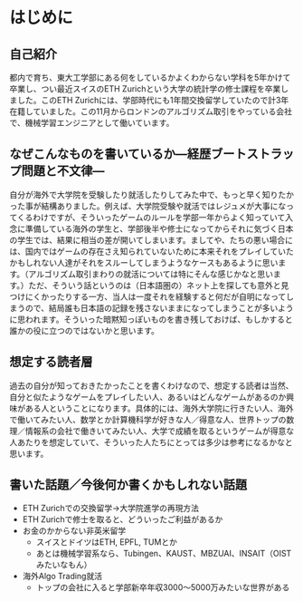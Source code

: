 # はじめに

## 自己紹介

都内で育ち、東大工学部にある何をしているかよくわからない学科を5年かけて卒業し、つい最近スイスのETH Zurichという大学の統計学の修士課程を卒業しました。このETH Zurichには、学部時代にも1年間交換留学していたので計3年在籍していました。この11月からロンドンのアルゴリズム取引をやっている会社で、機械学習エンジニアとして働いています。



## なぜこんなものを書いているか―経歴ブートストラップ問題と不文律―

自分が海外で大学院を受験したり就活したりしてみた中で、もっと早く知りたかった事が結構ありました。例えば、大学院受験や就活ではレジュメが大事になってくるわけですが、そういったゲームのルールを学部一年からよく知っていて入念に準備している海外の学生と、学部後半や修士になってからそれに気づく日本の学生では、結果に相当の差が開いてしまいます。ましてや、たちの悪い場合には、国内ではゲームの存在さえ知られていないために本来それをプレイしていたかもしれない人達がそれをスルーしてしまうようなケースもあるように思います。（アルゴリズム取引まわりの就活については特にそんな感じかなと思います。）ただ、そういう話というのは（日本語圏の）ネット上を探しても意外と見つけにくかったりする一方、当人は一度それを経験すると何だが自明になってしまうので、結局誰も日本語の記録を残さないままになってしまうことが多いように思われます。そういった暗黙知っぽいものを書き残しておけば、もしかすると誰かの役に立つのではないかと思います。



## 想定する読者層

過去の自分が知っておきたかったことを書くわけなので、想定する読者は当然、自分と似たようなゲームをプレイしたい人、あるいはどんなゲームがあるのか興味がある人ということになります。具体的には、海外大学院に行きたい人、海外で働いてみたい人、数学とか計算機科学が好きな人／得意な人、世界トップの数理／情報系の会社で働きいてみたい人、大学で成績を取るというゲームが得意な人あたりを想定していて、そういった人たちにとっては多少は参考になるかなと思います。



## 書いた話題／今後何か書くかもしれない話題

- ETH Zurichでの交換留学→大学院進学の再現方法
- ETH Zurichで修士を取ると、どういったご利益があるか
- お金のかからない非英米留学
  - スイスとドイツはETH, EPFL, TUMとか
  - あとは機械学習系なら、Tubingen、KAUST、MBZUAI、INSAIT（OISTみたいなもん）
- 海外Algo Trading就活
  - トップの会社に入ると学部新卒年収3000〜5000万みたいな世界がある
<!--- - 自分がいちいち書くまでもないが、知っておくと良さそうな話 --->
